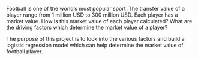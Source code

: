 Football is one of the world’s most popular sport .The transfer value of a player range from 1 million USD to 300 million USD. 
Each player has a market value. How is this market value of each player  calculated? What are the driving factors which determine the market value of a player?

The purpose of this project is to look into the various factors and build a logistic regression model 
which can help determine the market value of football player.
